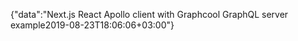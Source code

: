{"data":"Next.js React Apollo client with Graphcool GraphQL server example2019-08-23T18:06:06+03:00"}
